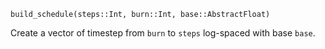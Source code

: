 ```
build_schedule(steps::Int, burn::Int, base::AbstractFloat)
```

Create a vector of timestep from `burn` to `steps` log-spaced with base `base`.
